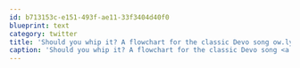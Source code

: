 ```yaml
---
id: b713153c-e151-493f-ae11-33f3404d40f0
blueprint: text
category: twitter
title: 'Should you whip it? A flowchart for the classic Devo song ow.ly/bvIYO'
caption: 'Should you whip it? A flowchart for the classic Devo song <a href="http://ow.ly/bvIYO" title="http://ow.ly/bvIYO" class="link link_untco">ow.ly/bvIYO</a>'
---
```

